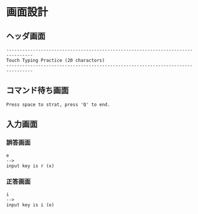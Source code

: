 # 画面設計

## ヘッダ画面

```
--------------------------------------------------------------------------------
Touch Typing Practice (20 charactors)
--------------------------------------------------------------------------------
```

## コマンド待ち画面
```
Press space to strat, press 'Q' to end.
```

## 入力画面

### 誤答画面
```
e
--> 
input key is r (x)
```

### 正答画面
```
i
--> 
input key is i (o)
```
